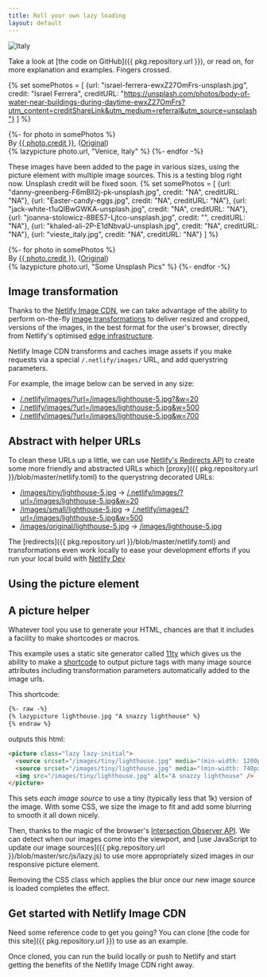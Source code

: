 ```yaml
---
title: Roll your own lazy loading
layout: default
---
```

![Italy](https://res.cloudinary.com/paulapplegate-com/image/upload/c_limit/dpr_auto/f_auto,q_auto/w_auto:breakpoints_200_1920_30_15/israel-ferrera-ewxZ27OmFrs-unsplash.jpg)

Take a look at [the code on GitHub]({{ pkg.repository.url }}), or read on, for more explanation and examples. Fingers crossed.

{% set somePhotos = [
  {url: "israel-ferrera-ewxZ27OmFrs-unsplash.jpg", credit: "Israel Ferrera", creditURL: "https://unsplash.com/photos/body-of-water-near-buildings-during-daytime-ewxZ27OmFrs?utm_content=creditShareLink&utm_medium=referral&utm_source=unsplash"}
] %}
<section class="post-teaser">
{%- for photo in somePhotos %}
  <div class="credit">By <a href="{{ photo.creditURL }}" target="_BLANK" rel="noopener"> {{ photo.credit }}</a>, (<a href="/images/original/{{ photo.url }}" target="_BLANK" rel="noopener">Original</a>)</div>
  {% lazypicture photo.url, "Venice, Italy" %}
{%- endfor -%}
</section >



These images have been added to the page in various sizes, using the picture element with multiple image sources.
This is a testing blog right now. Unsplash credit will be fixed soon.
{% set somePhotos = [
  {url: "danny-greenberg-F6mBll2j-pk-unsplash.jpg", credit: "NA", creditURL: "NA"},
  {url: "Easter-candy-eggs.jpg", credit: "NA", creditURL: "NA"},
  {url: "jack-white-t1uQIBwGWKA-unsplash.jpg", credit: "NA", creditURL: "NA"},
  {url: "joanna-stolowicz-8BES7-Ljtco-unsplash.jpg", credit: "", creditURL: "NA"},
  {url: "khaled-ali-2P-E1dNbvaU-unsplash.jpg", credit: "NA", creditURL: "NA"},
  {url: "vieste_italy.jpg", credit: "NA", creditURL: "NA"}
] %}

<section class="post-teaser">
{%- for photo in somePhotos %}
  <div class="credit">By <a href="{{ photo.creditURL }}" target="_BLANK" rel="noopener"> {{ photo.credit }}</a>, (<a href="/images/original/{{ photo.url }}" target="_BLANK" rel="noopener">Original</a>)</div>
  {% lazypicture photo.url, "Some Unsplash Pics" %}
{%- endfor -%}
</section >



## Image transformation

Thanks to the [Netlify Image CDN](https://docs.netlify.com/image-cdn/overview/?utm_source=github&utm_medium=icdn-example-pnh&utm_campaign=devex), we can take advantage of the ability to perform on-the-fly [image transformations](https://docs.netlify.com/image-cdn/overview/?utm_source=github&utm_medium=icdn-example-pnh&utm_campaign=devex#transform-images) to deliver resized and cropped, versions of the images, in the best format for the user's browser, directly from Netlify's optimised [edge infrastructure](https://www.netlify.com/features/adn/?utm_source=github&utm_medium=icdn-example-pnh&utm_campaign=devex).

Netlify Image CDN transforms and caches image assets if you make requests via a special `/.netlify/images/` URL, and add querystring parameters.

For example, the image below can be served in any size:

- [/.netlify/images/?url=/images/lighthouse-5.jpg?&w=20](/.netlify/images/?url=/images/lighthouse-5.jpg&w=20)
- [/.netlify/images/?url=/images/lighthouse-5.jpg&w=500](/.netlify/images/?url=/images/lighthouse-5.jpg&w=500)
- [/.netlify/images/?url=/images/lighthouse-5.jpg&w=700](/.netlify/images/?url=/images/lighthouse-5.jpg&w=700)

## Abstract with helper URLs

To clean these URLs up a little, we can use [Netlify's Redirects API](https://www.netlify.com/docs/redirects/?utm_source=github&utm_medium=icdn-example-pnh&utm_campaign=devex) to create some more friendly and abstracted URLs which [proxy]({{ pkg.repository.url }}/blob/master/netlify.toml) to the querystring decorated URLs:

- [/images/tiny/lighthouse-5.jpg](/images/tiny/lighthouse-5.jpg) → [/.netlify/images/?url=/images/lighthouse-5.jpg&w=20](/.netlify/images/?url=/images/lighthouse-5.jpg&w=20) 
- [/images/small/lighthouse-5.jpg](/images/small/lighthouse-5.jpg) → [/.netlify/images/?url=/images/lighthouse-5.jpg&w=500](/.netlify/images/?url=/images/lighthouse-5.jpg&w=500) 
- [/images/original/lighthouse-5.jpg](/images/original/lighthouse-5.jpg) → [/images/lighthouse-5.jpg](/images/lighthouse-5.jpg)

The [redirects]({{ pkg.repository.url }}/blob/master/netlify.toml) and transformations even work locally to ease your development efforts if you run your local build with [Netlify Dev](https://netlify.com/products/dev?utm_source=github&utm_medium=icdn-example-pnh&utm_campaign=devex)

## Using the picture element



## A picture helper

Whatever tool you use to generate your HTML, chances are that it includes a facility to make shortcodes or macros.

This example uses a static site generator called [11ty](https://www.11ty.io) which gives us the ability to make a [shortcode](https://www.11ty.io/docs/shortcodes/) to output picture tags with many image source attributes including  transformation parameters automatically added to the image urls.

This shortcode:

```html
{%- raw -%}
{% lazypicture lighthouse.jpg "A snazzy lighthouse" %}
{% endraw %}
```

outputs this html:

```html
<picture class="lazy lazy-initial">
  <source srcset="/images/tiny/lighthouse.jpg" media="(min-width: 1200px)">
  <source srcset="/images/tiny/lighthouse.jpg" media="(min-width: 740px)">
  <img src="/images/tiny/lighthouse.jpg" alt="A snazzy lighthouse" />
</picture>
```

This sets _each image source_ to use a tiny (typically less that 1k) version of the image. With some CSS, we size the image to fit and add some blurring to smooth it all down nicely.

Then, thanks to the magic of the browser's [Intersection Observer API](https://developer.mozilla.org/en-US/docs/Web/API/Intersection_Observer_API). We can detect when our images come into the viewport, and [use JavaScript to update our image sources]({{ pkg.repository.url }}/blob/master/src/js/lazy.js) to use more appropriately sized images in our responsive picture element.

Removing the CSS class which applies the blur once our new image source is loaded completes the effect.

## Get started with Netlify Image CDN

Need some reference code to get you going? You can clone [the code for this site]({{ pkg.repository.url }}) to use as an example.

Once cloned, you can run the build locally or push to Netlify and start getting the benefits of the Netlify Image CDN right away.
